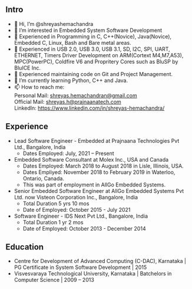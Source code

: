 
## Intro
- 👋 Hi, I’m @shreyashemachandra
- 👀 I’m interested in Embedded System Software Development
- 👀 Experienced in Programming in C, C++(Novice), Java(Novice), Embedded C, Linux, Bash and Bare metal areas.
- 👀 Experienced in USB 2.0, USB 3.0, USB 3.1, SD, I2C, SPI, UART, ETHERNET, Timers Driver Development 
     on ARM(Cortext M4,M7,A53), MPC(PowerPC), Coldfire V6 and Propritery Cores such as BluSP by BluICE Inc.
- 👀 Experienced maintaining code on Git and Project Management.
- 🌱 I’m currently learning Python, C++ and Java.
- 📫 How to reach me: <br />
  Personal Mail: shreyas.hemachandran@gmail.com <br />
  Official Mail: shreyas.h@prajnaanatech.com <br />
  LinkedIn: https://www.linkedin.com/in/shreyas-hemachandra/
   
## Experience
- Lead Software Engineer - Embedded at Prajnaana Technologies Pvt Ltd., Bangalore, India
  - Dates Employed: July, 2021 – Present
- Embedded Software Consultant at Molex Inc., USA and Canada
  - Dates Employed: March 2018 to August 2018 in Lisle, Illinois, USA.
  - Dates Empliyed: November 2018 to February 2019 in Waterloo, Ontario, Canada.
  - This was part of employment in AllGo Embedded Systems. 
- Senior Embedded Software Engineer at AllGo Embedded Systems Pvt Ltd. now Visteon Corporation Inc., Bangalore, India
  - Total Duration 5 yrs 10 mos 
  - Date of Employed: October 2015 - July 2021
- Software Engineer - IDS Next Pvt Ltd., Bangalore, India
  - Total Duration 1 yr 2 mos
  - Date of Employed: October 2013 - December 2014

## Education
- Centre for Development of Advanced Computing (C-DAC), Karnataka | PG Certificate in System Software Development | 2015
- Visvesvaraya Technological University, Karnataka | Batchelors in Computer Science | 2009 – 2013

<!---
shreyasprajnaana/shreyasprajnaana is a ✨ special ✨ repository because its `README.md` (this file) appears on your GitHub profile.
You can click the Preview link to take a look at your changes.
--->
